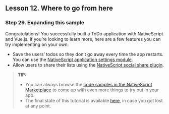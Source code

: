 ## Lesson 12. Where to go from here

### Step 29. Expanding this sample

Congratulations! You successfully built a ToDo application with NativeScript and Vue.js. If you’re looking to learn more, here are a few features you can try implementing on your own:
 
* Save the users’ todos so they don’t go away every time the app restarts. You can use the [NativeScript application settings module](https://docs.nativescript.org/ns-framework-modules/application-settings).
* Allow users to share their lists using the [NativeScript social share plugin](https://market.nativescript.org/plugins/nativescript-social-share).

> **TIP:**
> * You can always browse the [code samples in the NativeScript Marketplace](https://market.nativescript.org/?tab=samples&framework=all_frameworks&category=all_samples) to come up with even more things to try out in your app.
> * The final state of this tutorial is available [here](https://play.nativescript.org/?template=play-vue&id=S3fNJW&v=2), in case you got lost at any point.
